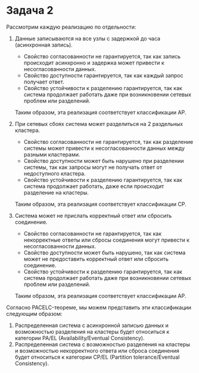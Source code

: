 

# Задача 2
Рассмотрим каждую реализацию по отдельности:

1. Данные записываются на все узлы с задержкой до часа (асинхронная запись).
   - Свойство согласованности не гарантируется, так как запись происходит асинхронно и задержка может привести к несогласованности данных.
   - Свойство доступности гарантируется, так как каждый запрос получает ответ.
   - Свойство устойчивости к разделению гарантируется, так как система продолжает работать даже при возникновении сетевых проблем или разделений.

   Таким образом, эта реализация соответствует классификации AP.

2. При сетевых сбоях система может разделиться на 2 раздельных кластера.
   - Свойство согласованности не гарантируется, так как разделение системы может привести к несогласованности данных между разными кластерами.
   - Свойство доступности может быть нарушено при разделении системы, так как запросы могут не получать ответ от недоступного кластера.
   - Свойство устойчивости к разделению гарантируется, так как система продолжает работать, даже если происходит разделение на кластеры.

   Таким образом, эта реализация соответствует классификации CP.

3. Система может не прислать корректный ответ или сбросить соединение.
   - Свойство согласованности не гарантируется, так как некорректные ответы или сбросы соединения могут привести к несогласованности данных.
   - Свойство доступности может быть нарушено, так как система может не предоставить корректный ответ или сбросить соединение.
   - Свойство устойчивости к разделению гарантируется, так как система продолжает работать даже при возникновении сетевых проблем или разделений.

   Таким образом, эта реализация соответствует классификации AP.

Согласно PACELC-теореме, мы можем представить эти классификации следующим образом:

1. Распределенная система с асинхронной записью данных и возможностью разделения на кластеры будет относиться к категории PA/EL (Availability/Eventual Consistency).
2. Распределенная система с возможностью разделения на кластеры и возможностью некорректного ответа или сброса соединения будет относиться к категории CP/EL (Partition tolerance/Eventual Consistency).
